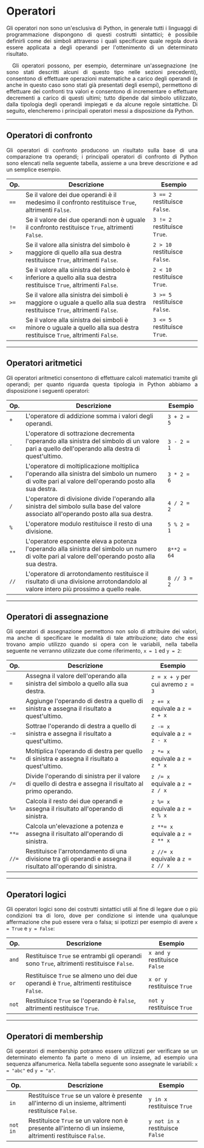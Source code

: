 # Operatori

<div style="text-align: justify;">
Gli operatori non sono un'esclusiva di Python, in generale tutti i linguaggi di programmazione dispongono di questi costrutti sintattici; è possibile definirli come dei simboli attraverso i quali specificare quale regola dovrà essere applicata a degli operandi per l'ottenimento di un determinato risultato. <br>

&nbsp; Gli operatori possono, per esempio, determinare un'assegnazione (ne sono stati descritti alcuni di questo tipo nelle sezioni precedenti), consentono di effettuare operazioni matematiche a carico degli operandi (e anche in questo caso sono stati già presentati degli esempi), permettono di effettuare dei confronti tra valori e consentono di incrementare o effettuare decrementi a carico di questi ultimi; tutto dipende dal simbolo utilizzato, dalla tipologia degli operandi impiegati e da alcune regole sintattiche. Di seguito, elencheremo i principali operatori messi a disposizione da Python.
</div>

------
## Operatori di confronto

<div style="text-align: justify;">
Gli operatori di confronto producono un risultato sulla base di una comparazione tra operandi; i principali operatori di confronto di Python sono elencati nella seguente tabella, assieme a una breve descrizione e ad un semplice esempio.
</div>

| **Op.** | **Descrizione** | **Esempio** |
| -- | -- | -- |
| <code>==</code> | Se il valore dei due operandi è il medesimo il confronto restituisce <code>True</code>, altrimenti <code>False</code>. | <code>3 == 2</code> restituisce <code>False</code>. |
| <code>!=</code> | Se il valore dei due operandi non è uguale il confronto restituisce <code>True</code>, altrimenti <code>False</code>. | <code>3 != 2</code> restituisce <code>True</code>. |
| <code>></code> | Se il valore alla sinistra del simbolo è maggiore di quello alla sua destra restituisce <code>True</code>, altrimenti <code>False</code>. | <code>2 > 10</code> restituisce <code>False</code>. |
| <code><</code> | Se il valore alla sinistra del simbolo è inferiore a quello alla sua destra restituisce <code>True</code>, altrimenti <code>False</code>. | <code>2 < 10</code> restituisce <code>True</code>. |
| <code>>=</code> | Se il valore alla sinistra dei simboli è maggiore o uguale a quello alla sua destra restituisce <code>True</code>, altrimenti <code>False</code>. | <code>3 >= 5</code> restituisce <code>False</code>. |
| <code><=</code> | Se il valore alla sinistra dei simboli è minore o uguale a quello alla sua destra restituisce <code>True</code>, altrimenti <code>False</code>. | <code>3 <= 5</code> restituisce <code>True</code>. |

------
## Operatori aritmetici

<div style="text-align: justify;">
Gli operatori aritmetici consentono di effettuare calcoli matematici tramite gli operandi; per quanto riguarda questa tipologia in Python abbiamo a disposizione i seguenti operatori:
</div>

| **Op.** | **Descrizione** | **Esempio** |
| -- | -- | -- |
| <code>+</code> | L'operatore di addizione somma i valori degli operandi. | <code>3 + 2 = 5</code> |
| <code>-</code> | L'operatore di sottrazione decrementa l'operando alla sinistra del simbolo di un valore pari a quello dell'operando alla destra di quest'ultimo. | <code>3 - 2 = 1</code> |
| <code>*</code> | L'operatore di moltiplicazione moltiplica l'operando alla sinistra del simbolo un numero di volte pari al valore dell'operando posto alla sua destra. | <code>3 * 2 = 6</code> |
| <code>/</code> | L'operatore di divisione divide l'operando alla sinistra del simbolo sulla base del valore associato all'operando posto alla sua destra. | <code>4 / 2 = 2</code> |
| <code>%</code> | L'operatore modulo restituisce il resto di una divisione. | <code>5 % 2 = 1</code> |
| <code>**</code> | L'operatore esponente eleva a potenza l'operando alla sinistra del simbolo un numero di volte pari al valore dell'operando posto alla sua destra. | <code>8**2 = 64</code> |
| <code>//</code> | L'operatore di arrotondamento restituisce il risultato di una divisione arrotondandolo al valore intero più prossimo a quello reale. | <code>8 // 3 = 2</code> |

------
## Operatori di assegnazione

<div style="text-align: justify;">
Gli operatori di assegnazione permettono non solo di attribuire dei valori, ma anche di specificare le modalità di tale attribuzione; dato che essi trovano ampio utilizzo quando si opera con le variabili, nella tabella seguente ne verranno utilizzate due come riferimento, <code>x = 1</code> ed <code>y = 2</code>:
</div>

| **Op.** | **Descrizione** | **Esempio** |
| -- | -- | -- |
| <code>=</code> | Assegna il valore dell'operando alla sinistra del simbolo a quello alla sua destra. | <code>z = x + y</code> per cui avremo <code>z = 3</code> |
| <code>+=</code> | Aggiunge l'operando di destra a quello di sinistra e assegna il risultato a quest'ultimo. | <code>z += x</code> equivale a <code>z = z + x</code> |
| <code>-=</code> | Sottrae l'operando di destra a quello di sinistra e assegna il risultato a quest'ultimo. | <code>z -= x</code> equivale a <code>z = z - x</code> |
| <code>*=</code> | Moltiplica l'operando di destra per quello di sinistra e assegna il risultato a quest'ultimo. | <code>z *= x</code> equivale a <code>z = z * x</code> |
| <code>/=</code> | Divide l'operando di sinistra per il valore di quello di destra e assegna il risultato al primo operando. | <code>z /= x</code> equivale a <code>z = z / x</code> |
| <code>%=</code> | Calcola il resto dei due operandi e assegna il risultato all'operando di sinistra. | <code>z %= x</code> equivale a <code>z = z % x</code> |
| <code>**=</code> | Calcola un'elevazione a potenza e assegna il risultato all'operando di sinistra. | <code>z \*\*= x</code> equivale a <code>z = z ** x</code> |
| <code>//=</code> | Restituisce l'arrotondamento di una divisione tra gli operandi e assegna il risultato all'operando di sinistra. | <code>z //= x</code> equivale a <code>z = z // x</code> |


------
## Operatori logici

<div style="text-align: justify;">
Gli operatori logici sono dei costrutti sintattici utili al fine di legare due o più condizioni tra di loro, dove per condizione si intende una qualunque affermazione che può essere vera o falsa; si ipotizzi per esempio di avere <code>x = True</code> e <code>y = False</code>: 
</div>

| **Op.** | **Descrizione** | **Esempio** |
| -- | -- | -- |
| <code>and</code> | Restituisce <code>True</code> se entrambi gli operandi sono <code>True</code>, altrimenti restituisce <code>False</code>. | <code>x and y</code> restituisce <code>False</code> |
| <code>or</code> | Restituisce <code>True</code> se almeno uno dei due operandi è <code>True</code>, altrimenti restituisce <code>False</code>. | <code>x or y</code> restituisce <code>True</code> |
| <code>not</code> | Restituisce <code>True</code> se l'operando è <code>False</code>, altrimenti restituisce <code>True</code>. | <code>not y</code> restituisce <code>True</code> |


------
## Operatori di membership

<div style="text-align: justify;">
Gli operatori di membership potranno essere utilizzati per verificare se un determinato elemento fa parte o meno di un insieme, ad esempio una sequenza alfanumerica. Nella tabella seguente sono assegnate le variabili: <code>x = "abc"</code> ed <code>y = "a"</code>.
</div>

| **Op.** | **Descrizione** | **Esempio** |
| -- | -- | -- |
| <code>in</code> | Restituisce <code>True</code> se un valore è presente all'interno di un insieme, altrimenti restituisce <code>False</code>. | <code>y in x</code> restituisce <code>True</code> |
| <code>not in</code> | Restituisce <code>True</code> se un valore non è presente all'interno di un insieme, altrimenti restituisce <code>False</code>. | <code>y not in x</code> restituisce <code>False</code> |

<link rel="stylesheet" href="https://maxcdn.bootstrapcdn.com/bootstrap/4.0.0/css/bootstrap.min.css" integrity="sha384-Gn5384xqQ1aoWXA+058RXPxPg6fy4IWvTNh0E263XmFcJlSAwiGgFAW/dAiS6JXm" crossorigin="anonymous">

<!-- 
---
## Equation

$$
\begin{align}\tag{1}
\label{eq:pythagoras}
x^2 + y^2 = z^2
\end{align} 
$$
-->